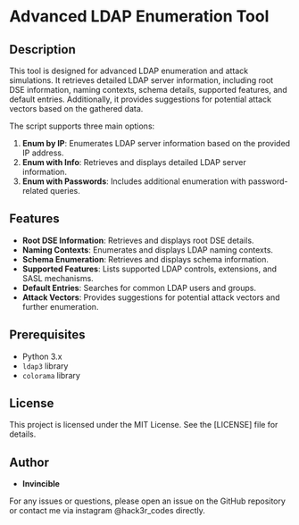 # Advanced LDAP Enumeration Tool

## Description

This tool is designed for advanced LDAP enumeration and attack simulations. It retrieves detailed LDAP server information, including root DSE information, naming contexts, schema details, supported features, and default entries. Additionally, it provides suggestions for potential attack vectors based on the gathered data.

The script supports three main options:
1. **Enum by IP**: Enumerates LDAP server information based on the provided IP address.
2. **Enum with Info**: Retrieves and displays detailed LDAP server information.
3. **Enum with Passwords**: Includes additional enumeration with password-related queries.

## Features

- **Root DSE Information**: Retrieves and displays root DSE details.
- **Naming Contexts**: Enumerates and displays LDAP naming contexts.
- **Schema Enumeration**: Retrieves and displays schema information.
- **Supported Features**: Lists supported LDAP controls, extensions, and SASL mechanisms.
- **Default Entries**: Searches for common LDAP users and groups.
- **Attack Vectors**: Provides suggestions for potential attack vectors and further enumeration.

## Prerequisites

- Python 3.x
- `ldap3` library
- `colorama` library

## License

This project is licensed under the MIT License. See the [LICENSE] file for details.

## Author

- **Invincible**

For any issues or questions, please open an issue on the GitHub repository or contact me via instagram @hack3r_codes directly.

